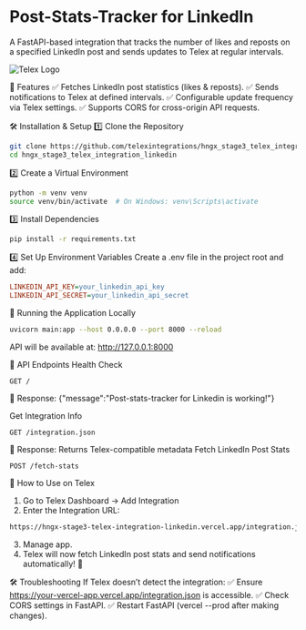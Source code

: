 # Post-Stats-Tracker for LinkedIn
A FastAPI-based integration that tracks the number of likes and reposts on a specified LinkedIn post and sends updates to Telex at regular intervals.

![Telex Logo](https://iili.io/Jcshqe2.md.webp)


📌 Features
✅ Fetches LinkedIn post statistics (likes & reposts).
✅ Sends notifications to Telex at defined intervals.
✅ Configurable update frequency via Telex settings.
✅ Supports CORS for cross-origin API requests.

🛠️ Installation & Setup
1️⃣ Clone the Repository

```sh
git clone https://github.com/telexintegrations/hngx_stage3_telex_integration_linkedin
cd hngx_stage3_telex_integration_linkedin
```
2️⃣ Create a Virtual Environment

```sh
python -m venv venv
source venv/bin/activate  # On Windows: venv\Scripts\activate
```
3️⃣ Install Dependencies

```sh
pip install -r requirements.txt
```

4️⃣ Set Up Environment Variables
Create a .env file in the project root and add:

```ini
LINKEDIN_API_KEY=your_linkedin_api_key
LINKEDIN_API_SECRET=your_linkedin_api_secret
```

🚀 Running the Application Locally

```bash
uvicorn main:app --host 0.0.0.0 --port 8000 --reload
```
API will be available at: http://127.0.0.1:8000

🔗 API Endpoints
Health Check

```http
GET /
```
🔹 Response: {"message":"Post-stats-tracker for Linkedin is working!"}

Get Integration Info
```http
GET /integration.json
```
🔹 Response: Returns Telex-compatible metadata
Fetch LinkedIn Post Stats
```http
POST /fetch-stats
```
📌 How to Use on Telex
1. Go to Telex Dashboard → Add Integration
2. Enter the Integration URL:
```bash
https://hngx-stage3-telex-integration-linkedin.vercel.app/integration.json
```
3. Manage app.
4. Telex will now fetch LinkedIn post stats and send notifications automatically! 🎉

🛠️ Troubleshooting
If Telex doesn’t detect the integration:
✅ Ensure https://your-vercel-app.vercel.app/integration.json is accessible.
✅ Check CORS settings in FastAPI.
✅ Restart FastAPI (vercel --prod after making changes).




